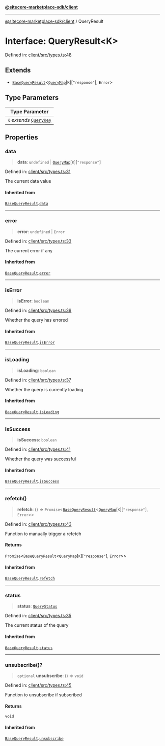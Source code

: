 [**@sitecore-marketplace-sdk/client**](../README.md)

***

[@sitecore-marketplace-sdk/client](../README.md) / QueryResult

# Interface: QueryResult\<K\>

Defined in: [client/src/types.ts:48](https://github.com/Sitecore/sitecore-marketplace-sdk/blob/1f70c0e343ae7c5af199be23e7e4eec043951068/packages/client/src/types.ts#L48)

## Extends

- [`BaseQueryResult`](BaseQueryResult.md)\<[`QueryMap`](QueryMap.md)\[`K`\]\[`"response"`\], `Error`\>

## Type Parameters

| Type Parameter |
| ------ |
| `K` *extends* [`QueryKey`](../type-aliases/QueryKey.md) |

## Properties

### data

> **data**: `undefined` \| [`QueryMap`](QueryMap.md)\[`K`\]\[`"response"`\]

Defined in: [client/src/types.ts:31](https://github.com/Sitecore/sitecore-marketplace-sdk/blob/1f70c0e343ae7c5af199be23e7e4eec043951068/packages/client/src/types.ts#L31)

The current data value

#### Inherited from

[`BaseQueryResult`](BaseQueryResult.md).[`data`](BaseQueryResult.md#data)

***

### error

> **error**: `undefined` \| `Error`

Defined in: [client/src/types.ts:33](https://github.com/Sitecore/sitecore-marketplace-sdk/blob/1f70c0e343ae7c5af199be23e7e4eec043951068/packages/client/src/types.ts#L33)

The current error if any

#### Inherited from

[`BaseQueryResult`](BaseQueryResult.md).[`error`](BaseQueryResult.md#error)

***

### isError

> **isError**: `boolean`

Defined in: [client/src/types.ts:39](https://github.com/Sitecore/sitecore-marketplace-sdk/blob/1f70c0e343ae7c5af199be23e7e4eec043951068/packages/client/src/types.ts#L39)

Whether the query has errored

#### Inherited from

[`BaseQueryResult`](BaseQueryResult.md).[`isError`](BaseQueryResult.md#iserror)

***

### isLoading

> **isLoading**: `boolean`

Defined in: [client/src/types.ts:37](https://github.com/Sitecore/sitecore-marketplace-sdk/blob/1f70c0e343ae7c5af199be23e7e4eec043951068/packages/client/src/types.ts#L37)

Whether the query is currently loading

#### Inherited from

[`BaseQueryResult`](BaseQueryResult.md).[`isLoading`](BaseQueryResult.md#isloading)

***

### isSuccess

> **isSuccess**: `boolean`

Defined in: [client/src/types.ts:41](https://github.com/Sitecore/sitecore-marketplace-sdk/blob/1f70c0e343ae7c5af199be23e7e4eec043951068/packages/client/src/types.ts#L41)

Whether the query was successful

#### Inherited from

[`BaseQueryResult`](BaseQueryResult.md).[`isSuccess`](BaseQueryResult.md#issuccess)

***

### refetch()

> **refetch**: () => `Promise`\<[`BaseQueryResult`](BaseQueryResult.md)\<[`QueryMap`](QueryMap.md)\[`K`\]\[`"response"`\], `Error`\>\>

Defined in: [client/src/types.ts:43](https://github.com/Sitecore/sitecore-marketplace-sdk/blob/1f70c0e343ae7c5af199be23e7e4eec043951068/packages/client/src/types.ts#L43)

Function to manually trigger a refetch

#### Returns

`Promise`\<[`BaseQueryResult`](BaseQueryResult.md)\<[`QueryMap`](QueryMap.md)\[`K`\]\[`"response"`\], `Error`\>\>

#### Inherited from

[`BaseQueryResult`](BaseQueryResult.md).[`refetch`](BaseQueryResult.md#refetch)

***

### status

> **status**: [`QueryStatus`](../type-aliases/QueryStatus.md)

Defined in: [client/src/types.ts:35](https://github.com/Sitecore/sitecore-marketplace-sdk/blob/1f70c0e343ae7c5af199be23e7e4eec043951068/packages/client/src/types.ts#L35)

The current status of the query

#### Inherited from

[`BaseQueryResult`](BaseQueryResult.md).[`status`](BaseQueryResult.md#status)

***

### unsubscribe()?

> `optional` **unsubscribe**: () => `void`

Defined in: [client/src/types.ts:45](https://github.com/Sitecore/sitecore-marketplace-sdk/blob/1f70c0e343ae7c5af199be23e7e4eec043951068/packages/client/src/types.ts#L45)

Function to unsubscribe if subscribed

#### Returns

`void`

#### Inherited from

[`BaseQueryResult`](BaseQueryResult.md).[`unsubscribe`](BaseQueryResult.md#unsubscribe)
